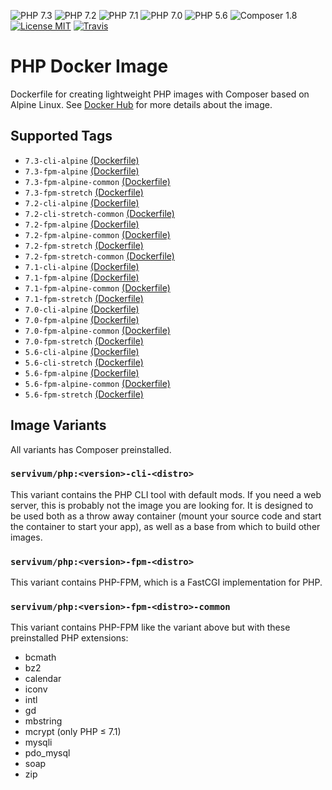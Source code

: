 ![PHP 7.3](https://img.shields.io/badge/PHP-7.3-brightgreen.svg?style=flat-square) ![PHP 7.2](https://img.shields.io/badge/PHP-7.2-brightgreen.svg?style=flat-square) ![PHP 7.1](https://img.shields.io/badge/PHP-7.1-brightgreen.svg?style=flat-square) ![PHP 7.0](https://img.shields.io/badge/PHP-7.0-brightgreen.svg?style=flat-square) ![PHP 5.6](https://img.shields.io/badge/PHP-5.6-brightgreen.svg?style=flat-square) ![Composer 1.8](https://img.shields.io/badge/Composer-1.8-brightgreen.svg?style=flat-square) [![License MIT](https://img.shields.io/badge/license-MIT-blue.svg?style=flat-square)](https://opensource.org/licenses/MIT) [![Travis](https://img.shields.io/travis/servivum/docker-php.svg?style=flat-square)](https://travis-ci.org/servivum/docker-php)

# PHP Docker Image

Dockerfile for creating lightweight PHP images with Composer based on Alpine Linux. See 
[Docker Hub](https://hub.docker.com/r/servivum/php) for more details about the image.

## Supported Tags

- `7.3-cli-alpine` [(Dockerfile)](https://github.com/servivum/docker-php/blob/master/7.3/cli-alpine/Dockerfile)
- `7.3-fpm-alpine` [(Dockerfile)](https://github.com/servivum/docker-php/blob/master/7.3/fpm-alpine/Dockerfile)
- `7.3-fpm-alpine-common` [(Dockerfile)](https://github.com/servivum/docker-php/blob/master/7.3/fpm-alpine-common/Dockerfile)
- `7.3-fpm-stretch` [(Dockerfile)](https://github.com/servivum/docker-php/blob/master/7.3/fpm-stretch/Dockerfile)
- `7.2-cli-alpine` [(Dockerfile)](https://github.com/servivum/docker-php/blob/master/7.2/cli-alpine/Dockerfile)
- `7.2-cli-stretch-common` [(Dockerfile)](https://github.com/servivum/docker-php/blob/master/7.2/fpm-alpine-common/Dockerfile)
- `7.2-fpm-alpine` [(Dockerfile)](https://github.com/servivum/docker-php/blob/master/7.2/fpm-alpine/Dockerfile)
- `7.2-fpm-alpine-common` [(Dockerfile)](https://github.com/servivum/docker-php/blob/master/7.2/fpm-alpine-common/Dockerfile)
- `7.2-fpm-stretch` [(Dockerfile)](https://github.com/servivum/docker-php/blob/master/7.2/fpm-stretch/Dockerfile)
- `7.2-fpm-stretch-common` [(Dockerfile)](https://github.com/servivum/docker-php/blob/master/7.2/fpm-stretch-common/Dockerfile)
- `7.1-cli-alpine` [(Dockerfile)](https://github.com/servivum/docker-php/blob/master/7.1/cli-alpine/Dockerfile)
- `7.1-fpm-alpine` [(Dockerfile)](https://github.com/servivum/docker-php/blob/master/7.1/fpm-alpine/Dockerfile)
- `7.1-fpm-alpine-common` [(Dockerfile)](https://github.com/servivum/docker-php/blob/master/7.1/fpm-alpine-common/Dockerfile)
- `7.1-fpm-stretch` [(Dockerfile)](https://github.com/servivum/docker-php/blob/master/7.1/fpm-stretch/Dockerfile)
- `7.0-cli-alpine` [(Dockerfile)](https://github.com/servivum/docker-php/blob/master/7.0/cli-alpine/Dockerfile)
- `7.0-fpm-alpine` [(Dockerfile)](https://github.com/servivum/docker-php/blob/master/7.0/fpm-alpine/Dockerfile)
- `7.0-fpm-alpine-common` [(Dockerfile)](https://github.com/servivum/docker-php/blob/master/7.0/fpm-alpine-common/Dockerfile)
- `7.0-fpm-stretch` [(Dockerfile)](https://github.com/servivum/docker-php/blob/master/7.0/fpm-stretch/Dockerfile)
- `5.6-cli-alpine` [(Dockerfile)](https://github.com/servivum/docker-php/blob/master/5.6/cli-alpine/Dockerfile)
- `5.6-cli-stretch` [(Dockerfile)](https://github.com/servivum/docker-php/blob/master/5.6/cli-stretch/Dockerfile)
- `5.6-fpm-alpine` [(Dockerfile)](https://github.com/servivum/docker-php/blob/master/5.6/fpm-alpine/Dockerfile)
- `5.6-fpm-alpine-common` [(Dockerfile)](https://github.com/servivum/docker-php/blob/master/5.6/fpm-alpine-common/Dockerfile)
- `5.6-fpm-stretch` [(Dockerfile)](https://github.com/servivum/docker-php/blob/master/5.6/fpm-stretch/Dockerfile)

## Image Variants

All variants has Composer preinstalled.

### `servivum/php:<version>-cli-<distro>`

This variant contains the PHP CLI tool with default mods. If you need a web server, this is probably not the image you are looking for. It is designed to be used both as a throw away container (mount your source code and start the container to start your app), as well as a base from which to build other images.

### `servivum/php:<version>-fpm-<distro>`

This variant contains PHP-FPM, which is a FastCGI implementation for PHP.

### `servivum/php:<version>-fpm-<distro>-common`

This variant contains PHP-FPM like the variant above but with these preinstalled PHP extensions:

- bcmath
- bz2
- calendar
- iconv
- intl
- gd
- mbstring
- mcrypt (only PHP ≤ 7.1)
- mysqli
- pdo_mysql
- soap
- zip